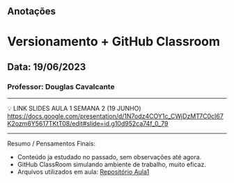 ## Anotações

# Versionamento + GitHub Classroom

## Data: 19/06/2023

### Professor: Douglas Cavalcante

---

💡 LINK SLIDES AULA 1 SEMANA 2 (19 JUNHO)
https://docs.google.com/presentation/d/1N7odz4COY1c_CWjDzMT7C0cI67K2ozm6Y5617TKtT08/edit#slide=id.g10d952ca74f_0_79

---

Resumo / Pensamentos Finais:

- Conteúdo ja estudado no passado, sem observações até agora.
- GitHub ClassRoom simulando ambiente de trabalho, muito eficaz.
- Arquivos utilizados em aula: [Repositório Aula1](https://github.com/vdr3w/aulasdevinhouse/tree/main/semana2/aula1)
